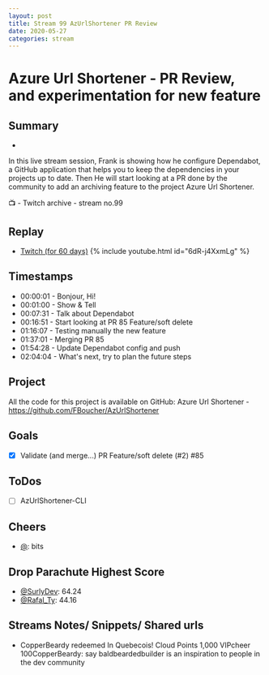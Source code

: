```yaml
---
layout: post
title: Stream 99 AzUrlShortener PR Review
date: 2020-05-27
categories: stream
---
```



# Azure Url Shortener - PR Review, and experimentation for new feature

## Summary
-

In this live stream session, Frank is showing how he configure Dependabot, a GitHub application that helps you to keep the dependencies in your projects up to date. Then He will start looking at a PR done by the community to add an archiving feature to the project Azure Url Shortener. 

📺 - Twitch archive - stream no.99

## Replay


- [Twitch (for 60 days)](https://www.twitch.tv/videos/)
{% include youtube.html id="6dR-j4XxmLg" %}
<br/><!--more-->


## Timestamps


- 00:00:01 - Bonjour, Hi!
- 00:01:00 - Show & Tell
- 00:07:31 - Talk about Dependabot
- 00:16:51 - Start looking at PR 85 Feature/soft delete
- 01:16:07 - Testing manually the new feature
- 01:37:01 - Merging PR 85
- 01:54:28 - Update Dependabot config and push
- 02:04:04 - What's next, try to plan the future steps


Project
-------

All the code for this project is available on GitHub: Azure Url Shortener - https://github.com/FBoucher/AzUrlShortener



Goals
-----

- [X] Validate (and merge...) PR Feature/soft delete (#2) #85



ToDos
-----
- [ ] AzUrlShortener-CLI


Cheers
------

- [@](https://www.twitch.tv/):  bits


Drop Parachute Highest Score
----------------------------

- [@SurlyDev](https://www.twitch.tv/SurlyDev): 64.24
- [@Rafal_Ty](https://www.twitch.tv/Rafal_Ty): 44.16



Streams Notes/ Snippets/ Shared urls
-----------------------------------

- CopperBeardy redeemed In Quebecois!
Cloud Points
1,000
VIPcheer 100CopperBeardy: say baldbeardedbuilder is an inspiration to people in the dev community


